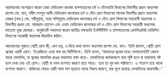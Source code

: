 আলোচনায় অংশগ্রহণ করেন ঢাকা মেডিকেল কলেজ হাসপাতালের চর্ম ও যৌনব্যাধি বিভাগের বিভাগীয় প্রধান অধ্যাপক রাশেদ মো. খান, শহীদ মনসুর আলী মেডিকেল কলেজের চর্ম ও যৌন রোগ বিভাগের সাবেক বিভাগীয় প্রধান অধ্যাপক মেজর (অব.) মো. শহীদুল্লাহ, স্যার সলিমুল্লাহ মেডিকেল কলেজের চর্ম ও যৌন রোগ বিভাগের সহযোগী অধ্যাপক ও বিভাগীয় প্রধান মো. আকরাম হোসেন এবং এনাম মেডিকেল কলেজের চর্ম ও যৌন রোগ বিভাগের সহকারী অধ্যাপক ফাতেমা তুজ জোহরা। অনুষ্ঠানটি সঞ্চালনা করেন জাতীয় বক্ষব্যাধি ইনস্টিটিউট ও হাসপাতালের রেসপিরেটরি মেডিসিন বিভাগের সহকারী অধ্যাপক জিয়াউল করিম।

আলোচনার শুরুতে শ্বেতী রোগ কী, কেন হয়, এ নিয়ে কথা বলেন অধ্যাপক রাশেদ মো. খান। তিনি জানান, শ্বেতী রোগ ত্বকের একটি রোগ। ইংরেজিতে একে বলা হয় ভিটিলিগো। তিনি বলেন, ‘আমাদের ত্বকের মধ্যে মেলানোসাইট কোষে থাকে মেলানিন, যা ত্বকের স্বাভাবিক রঙের ভারসাম্য রক্ষা করে। মেলানিনের কার্যকলাপে বাধা সৃষ্টি হলে বা ভারসাম্য নষ্ট হলে দেখা দেয় এই রোগ। শ্বেতী বা ধবল বংশগত কারণে হতে পারে। তবে তা খুব কম পরিমাণে। ৬ শতাংশ হয়ে থাকে বংশগত কারণে। বাকিদের ক্ষেত্রে শ্বেতী সাদা দাগ ছড়াতে থাকে নিজস্ব কারণে, যার মূলে রয়েছে মেলানিনের কারসাজি।’
